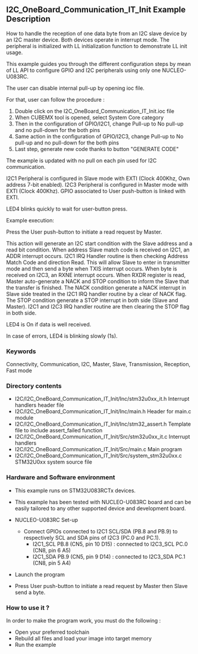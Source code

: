 ## <b>I2C_OneBoard_Communication_IT_Init Example Description</b>

How to handle the reception of one data byte from an I2C slave device
by an I2C master device. Both devices operate in interrupt mode. The peripheral is initialized
with LL initialization function to demonstrate LL init usage.

This example guides you through the different configuration steps by mean of LL API
to configure GPIO and I2C peripherals using only one NUCLEO-U083RC.

The user can disable internal pull-up by opening ioc file.

For that, user can follow the procedure :

1. Double click on the I2C_OneBoard_Communication_IT_Init.ioc file
2. When CUBEMX tool is opened, select System Core category
3. Then in the configuration of GPIO/I2C1, change Pull-up to No pull-up and no pull-down for the both pins
4. Same action in the configuration of GPIO/I2C3, change Pull-up to No pull-up and no pull-down for the both pins
5. Last step, generate new code thanks to button "GENERATE CODE"

The example is updated with no pull on each pin used for I2C communication.

I2C1 Peripheral is configured in Slave mode with EXTI (Clock 400Khz, Own address 7-bit enabled). 
I2C3 Peripheral is configured in Master mode with EXTI (Clock 400Khz). 
GPIO associated to User push-button is linked with EXTI.

LED4 blinks quickly to wait for user-button press.

Example execution:

Press the User push-button to initiate a read request by Master.

This action will generate an I2C start condition with the Slave address and a read bit condition. 
When address Slave match code is received on I2C1, an ADDR interrupt occurs. 
I2C1 IRQ Handler routine is then checking Address Match Code and direction Read. 
This will allow Slave to enter in transmitter mode and then send a byte when TXIS interrupt occurs. 
When byte is received on I2C3, an RXNE interrupt occurs. 
When RXDR register is read, Master auto-generate a NACK and STOP condition 
to inform the Slave that the transfer is finished. 
The NACK condition generate a NACK interrupt in Slave side treated in the I2C1 IRQ handler routine by a clear of NACK flag. 
The STOP condition generate a STOP interrupt in both side (Slave and Master). I2C1 and I2C3 IRQ handler routine are then
clearing the STOP flag in both side.

LED4 is On if data is well received.

In case of errors, LED4 is blinking slowly (1s).

### <b>Keywords</b>

Connectivity, Communication, I2C, Master, Slave, Transmission, Reception, Fast mode


### <b>Directory contents</b>

  - I2C/I2C_OneBoard_Communication_IT_Init/Inc/stm32u0xx_it.h          Interrupt handlers header file
  - I2C/I2C_OneBoard_Communication_IT_Init/Inc/main.h                  Header for main.c module
  - I2C/I2C_OneBoard_Communication_IT_Init/Inc/stm32_assert.h          Template file to include assert_failed function
  - I2C/I2C_OneBoard_Communication_IT_Init/Src/stm32u0xx_it.c          Interrupt handlers
  - I2C/I2C_OneBoard_Communication_IT_Init/Src/main.c                  Main program
  - I2C/I2C_OneBoard_Communication_IT_Init/Src/system_stm32u0xx.c      STM32U0xx system source file

### <b>Hardware and Software environment</b>

  - This example runs on STM32U083RCTx devices.

  - This example has been tested with NUCLEO-U083RC board and can be
    easily tailored to any other supported device and development board.

  - NUCLEO-U083RC Set-up
    - Connect GPIOs connected to I2C1 SCL/SDA (PB.8 and PB.9)
    to respectively SCL and SDA pins of I2C3 (PC.0 and PC.1).
      - I2C1_SCL  PB.8 (CN5, pin 10 D15) : connected to I2C3_SCL PC.0 (CN8, pin 6 A5)
      - I2C1_SDA  PB.9 (CN5, pin 9 D14) : connected to I2C3_SDA PC.1 (CN8, pin 5 A4)

  - Launch the program
  - Press User push-button to initiate a read request by Master
      then Slave send a byte.

### <b>How to use it ?</b>

In order to make the program work, you must do the following :

 - Open your preferred toolchain
 - Rebuild all files and load your image into target memory
 - Run the example

